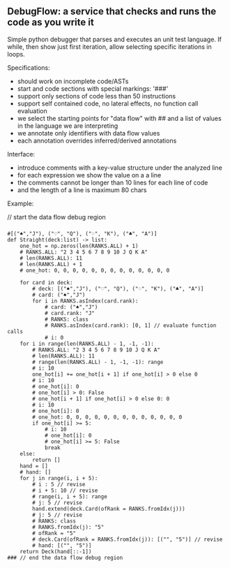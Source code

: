
## DebugFlow: a service that checks and runs the code as you write it ##

Simple python debugger that parses and executes an unit test language.
If while, then show just first iteration, allow selecting specific iterations
in loops.

Specifications:
* should work on incomplete code/ASTs
* start and code sections with special markings: '###'
* support only sections of code less than 50 instructions
* support self contained code, no lateral effects, no function call evaluation
* we select the starting points for "data flow" with ## and a list of values in the language we are interpreting
* we annotate only identifiers with data flow values
* each annotation overrides inferred/derived annotations
 
Interface:
* introduce comments with a key-value structure under the analyzed line
* for each expression we show the value on a a line
* the comments cannot be longer than 10 lines for each line of code
* and the length of a line is maximum 80 chars

Example:

// start the data flow debug region
###
```
#[("♠","J"), ("♡", "Q"), ("♢", "K"), ("♣", "A")]
def Straight(deck:list) -> list:
	one_hot = np.zeros(len(RANKS.ALL) + 1)
	# RANKS.ALL: "2 3 4 5 6 7 8 9 10 J Q K A"
	# len(RANKS.ALL): 11
	# len(RANKS.ALL) + 1
	# one_hot: 0, 0, 0, 0, 0, 0, 0, 0, 0, 0, 0, 0, 0

	for card in deck:
		# deck: [("♠","J"), ("♡", "Q"), ("♢", "K"), ("♣", "A")]
		# card: ("♠","J")
		for i in RANKS.asIndex(card.rank):
			# card: ("♠","J")
			# card.rank: "J"
			# RANKS: class
			# RANKS.asIndex(card.rank): [0, 1] // evaluate function calls
			# i: 0
	for i in range(len(RANKS.ALL) - 1, -1, -1):
		# RANKS.ALL: "2 3 4 5 6 7 8 9 10 J Q K A"
		# len(RANKS.ALL): 11
		# range(len(RANKS.ALL) - 1, -1, -1): range
		# i: 10
		one_hot[i] += one_hot[i + 1] if one_hot[i] > 0 else 0
		# i: 10
		# one_hot[i]: 0
		# one_hot[i] > 0: False
		# one_hot[i + 1] if one_hot[i] > 0 else 0: 0
		# i: 10
		# one_hot[i]: 0
		# one_hot: 0, 0, 0, 0, 0, 0, 0, 0, 0, 0, 0, 0, 0
		if one_hot[i] >= 5:
			# i: 10
			# one_hot[i]: 0
			# one_hot[i] >= 5: False
			break
	else:
		return []
	hand = []
	# hand: []
	for j in range(i, i + 5):
		# i : 5 // revise
		# i + 5: 10 // revise
		# range(i, i + 5): range
		# j: 5 // revise
		hand.extend(deck.Card(ofRank = RANKS.fromIdx(j)))
		# j: 5 // revise
		# RANKS: class
		# RANKS.fromIdx(j): "5"
		# ofRank = "5"
		# deck.Card(ofRank = RANKS.fromIdx(j)): [("", "5")] // revise
		# hand: [("", "5")]
	return Deck(hand[::-1])
### // end the data flow debug region
```
